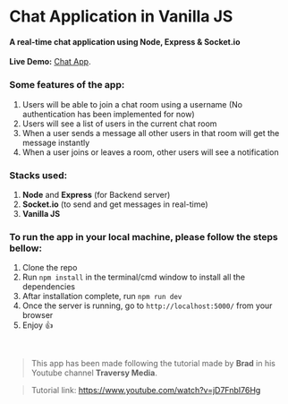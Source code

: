 # Chat Application in Vanilla JS
#### A real-time chat application using Node, Express &amp; Socket.io
**Live Demo:** [Chat App](https://chat-app-vanilla-js.herokuapp.com/).

### Some features of the app:
1.	Users will be able to join a chat room using a username (No authentication has been implemented for now)
2.	Users will see a list of users in the current chat room
3.	When a user sends a message all other users in that room will get the message instantly
4.	When a user joins or leaves a room, other users will see a notification

### Stacks used:
1.	**Node** and **Express** (for Backend server)
2.	**Socket.io** (to send and get messages in real-time)
3.	**Vanilla JS**


### To run the app in your local machine, please follow the steps bellow:
1. Clone the repo
2. Run `npm install` in the terminal/cmd window to install all the dependencies
3. Aftar installation complete, run `npm run dev`
4. Once the server is running, go to `http://localhost:5000/` from your browser
5. Enjoy :+1:

<br>

> This app has been made following the tutorial made by **Brad** in his Youtube channel **Traversy Media**.

> Tutorial link: https://www.youtube.com/watch?v=jD7FnbI76Hg
